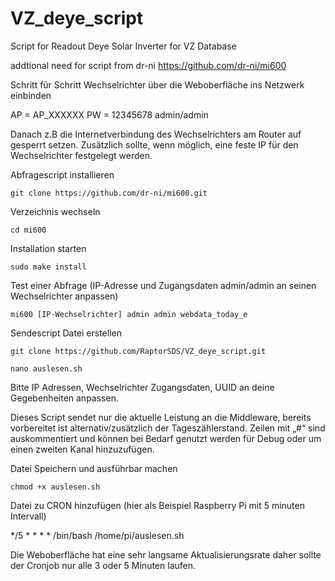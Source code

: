 # VZ_deye_script
Script for Readout Deye Solar Inverter for VZ Database 

addtional need for script from dr-ni
https://github.com/dr-ni/mi600


Schritt für Schritt
Wechselrichter über die Weboberfläche ins Netzwerk einbinden

   AP = AP_XXXXXX
   PW = 12345678
   admin/admin

Danach z.B die Internetverbindung des Wechselrichters am Router auf gesperrt setzen.
Zusätzlich sollte, wenn möglich, eine feste IP für den Wechselrichter festgelegt werden.

Abfragescript installieren

    git clone https://github.com/dr-ni/mi600.git

Verzeichnis wechseln

    cd mi600

Installation starten

    sudo make install

Test einer Abfrage (IP-Adresse und Zugangsdaten admin/admin an seinen Wechselrichter anpassen)

    mi600 [IP-Wechselrichter] admin admin webdata_today_e 

Sendescript Datei erstellen
    
  
    git clone https://github.com/RaptorSDS/VZ_deye_script.git

    nano auslesen.sh

Bitte IP Adressen, Wechselrichter Zugangsdaten, UUID an deine Gegebenheiten anpassen.


Dieses Script sendet nur die aktuelle Leistung an die Middleware, bereits vorbereitet ist alternativ/zusätzlich der Tageszählerstand.
Zeilen mit „#“ sind auskommentiert und können bei Bedarf genutzt werden für Debug oder um einen zweiten Kanal hinzuzufügen.

Datei Speichern und ausführbar machen

    chmod +x auslesen.sh

Datei zu CRON hinzufügen (hier als Beispiel Raspberry Pi mit 5 minuten Intervall)

   */5 * * * * /bin/bash /home/pi/auslesen.sh

Die Weboberfläche hat eine sehr langsame Aktualisierungsrate daher sollte der Cronjob nur alle 3 oder 5 Minuten laufen.

